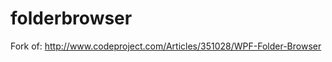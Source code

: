 folderbrowser
=============

Fork of: http://www.codeproject.com/Articles/351028/WPF-Folder-Browser

